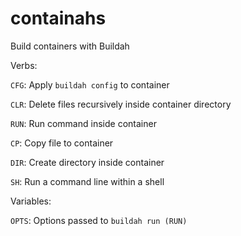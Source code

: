 # containahs

Build containers with Buildah

Verbs:

`CFG`: Apply `buildah config` to container

`CLR`: Delete files recursively inside container directory

`RUN`: Run command inside container

`CP`: Copy file to container

`DIR`: Create directory inside container

`SH`: Run a command line within a shell



Variables:

`OPTS`: Options passed to `buildah run (RUN)`

